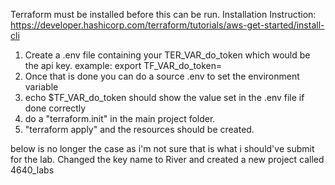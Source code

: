 
Terraform must be installed before this can be run. 
Installation Instruction: https://developer.hashicorp.com/terraform/tutorials/aws-get-started/install-cli

1. Create a .env file containing your TER_VAR_do_token which would be the api key.
    example: export TF_VAR_do_token=<api key here>
2. Once that is done you can do a source .env to set the environment variable
3. echo $TF_VAR_do_token should show the value set in the .env file if done correctly
4. do a "terraform.init" in the main project folder.
5. "terraform apply" and the resources should be created.

below is no longer the case as i'm not sure that is what i should've submit for the lab. Changed the key name to River and created a new project called 4640_labs
<!-- 2. The keyname is currently set to 4640_Lab this can be changed in the data block with "digitalocean_ssh_key" to whatever is required
3. instead of the Project being named 4640_labs mine is named BCIT_4640 as i had created this Project previously -->